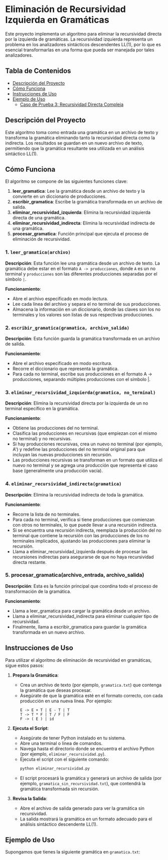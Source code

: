 # Eliminación de Recursividad Izquierda en Gramáticas

Este proyecto implementa un algoritmo para eliminar la recursividad directa por la izquierda de gramáticas. La recursividad izquierda representa un problema en los analizadores sintácticos descendentes LL(1), por lo que es esencial transformarlas en una forma que pueda ser manejada por tales analizadores.

## Tabla de Contenidos

- [Descripción del Proyecto](#descripción-del-proyecto)
- [Cómo Funciona](#cómo-funciona)
- [Instrucciones de Uso](#instrucciones-de-uso)
- [Ejemplo de Uso](#ejemplos-de-uso)
  - [Caso de Prueba 3: Recursividad Directa Compleja](#caso-de-prueba-3-recursividad-directa-compleja)

## Descripción del Proyecto

Este algoritmo toma como entrada una gramática en un archivo de texto y transforma la gramática eliminando tanto la recursividad directa como la indirecta. Los resultados se guardan en un nuevo archivo de texto, permitiendo que la gramática resultante sea utilizada en un análisis sintáctico LL(1).

## Cómo Funciona

El algoritmo se compone de las siguientes funciones clave:

1. **leer_gramatica**: Lee la gramática desde un archivo de texto y la convierte en un diccionario de producciones.
2. **escribir_gramatica**: Escribe la gramática transformada en un archivo de salida.
3. **eliminar_recursividad_izquierda**: Elimina la recursividad izquierda directa de una gramática.
4. **eliminar_recursividad_indirecta**: Elimina la recursividad indirecta de una gramática.
5. **procesar_gramatica**: Función principal que ejecuta el proceso de eliminación de recursividad.

### 1. `leer_gramatica(archivo)`

**Descripción**: Esta función lee una gramática desde un archivo de texto. La gramática debe estar en el formato `A -> producciones`, donde `A` es un no terminal y `producciones` son las diferentes producciones separadas por el símbolo `|`.

**Funcionamiento**:
- Abre el archivo especificado en modo lectura.
- Lee cada línea del archivo y separa el no terminal de sus producciones.
- Almacena la información en un diccionario, donde las claves son los no terminales y los valores son listas de sus respectivas producciones.

### 2. `escribir_gramatica(gramatica, archivo_salida)`
**Descripción**: Esta función guarda la gramática transformada en un archivo de salida.

**Funcionamiento**:
- Abre el archivo especificado en modo escritura.
- Recorre el diccionario que representa la gramática.
- Para cada no terminal, escribe sus producciones en el formato A -> producciones, separando múltiples producciones con el símbolo |.

### 3. `eliminar_recursividad_izquierda(gramatica, no_terminal)`

**Descripción**: Elimina la recursividad directa por la izquierda de un no terminal específico en la gramática.

**Funcionamiento**:
- Obtiene las producciones del no terminal.
- Clasifica las producciones en recursivas (que empiezan con el mismo no terminal) y no recursivas.
- Si hay producciones recursivas, crea un nuevo no terminal (por ejemplo, A') y redefine las producciones del no terminal original para que incluyan las nuevas         producciones sin recursión.
- Las producciones recursivas se transforman en un formato que utiliza el nuevo no terminal y se agrega una producción que representa el caso base (generalmente una producción vacía).

### 4. `eliminar_recursividad_indirecta(gramatica)`

**Descripción**: Elimina la recursividad indirecta de toda la gramática.

**Funcionamiento**:

- Recorre la lista de no terminales.
- Para cada no terminal, verifica si tiene producciones que comienzan con otros no terminales, lo que puede llevar a una recursión indirecta.
- Si se encuentra una recursión indirecta, reemplaza la producción del no terminal que contiene la recursión con las producciones de los no terminales implicados,      ajustando las producciones para eliminar la recursión.
- Llama a eliminar_recursividad_izquierda después de procesar las recursiones indirectas para asegurarse de que no haya recursividad directa restante.

### 5. procesar_gramatica(archivo_entrada, archivo_salida)

**Descripción**: Esta es la función principal que coordina todo el proceso de transformación de la gramática.

**Funcionamiento**:

- Llama a leer_gramatica para cargar la gramática desde un archivo.
- Llama a eliminar_recursividad_indirecta para eliminar cualquier tipo de recursividad.
- Finalmente, llama a escribir_gramatica para guardar la gramática transformada en un nuevo archivo.

## Instrucciones de Uso

Para utilizar el algoritmo de eliminación de recursividad en gramáticas, sigue estos pasos:

1. **Prepara la Gramática**:
   - Crea un archivo de texto (por ejemplo, `gramatica.txt`) que contenga la gramática que deseas procesar.
   - Asegúrate de que la gramática esté en el formato correcto, con cada producción en una nueva línea. Por ejemplo:
     ```
     E -> E + T | E - T | T
     T -> T * F | T / F | F
     F -> ( E ) | id
     ```

2. **Ejecuta el Script**:
   - Asegúrate de tener Python instalado en tu sistema.
   - Abre una terminal o línea de comandos.
   - Navega hasta el directorio donde se encuentra el archivo Python (por ejemplo, `eliminar_recursividad.py`).
   - Ejecuta el script con el siguiente comando:
     ```bash
     python eliminar_recursividad.py
     ```
   - El script procesará la gramática y generará un archivo de salida (por ejemplo, `gramatica_sin_recursividad.txt`), que contendrá la gramática transformada sin recursión.

3. **Revisa la Salida**:
   - Abre el archivo de salida generado para ver la gramática sin recursividad.
   - La salida mostrará la gramática en un formato adecuado para el análisis sintáctico descendente LL(1).

## Ejemplo de Uso

Supongamos que tienes la siguiente gramática en `gramatica.txt`:




